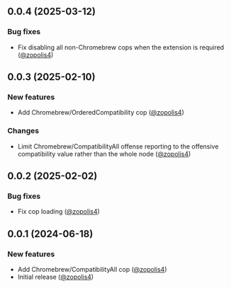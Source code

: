 ## 0.0.4 (2025-03-12)

### Bug fixes

* Fix disabling all non-Chromebrew cops when the extension is required ([@zopolis4][])

## 0.0.3 (2025-02-10)

### New features

* Add Chromebrew/OrderedCompatibility cop ([@zopolis4][])

### Changes

* Limit Chromebrew/CompatibilityAll offense reporting to the offensive compatibility value rather than the whole node ([@zopolis4][])

## 0.0.2 (2025-02-02)

### Bug fixes

* Fix cop loading ([@zopolis4][])

## 0.0.1 (2024-06-18)

### New features

* Add Chromebrew/CompatibilityAll cop ([@zopolis4][])
* Initial release ([@zopolis4][])

[@zopolis4]: https://github.com/zopolis4

